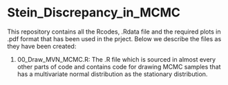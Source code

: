 # Stein_Discrepancy_in_MCMC

This repository contains all the Rcodes, .Rdata file and the required plots in .pdf format that has been used in the prject. Below we describe the files as they have been created:

1. 00_Draw_MVN_MCMC.R: The .R file which is sourced in almost every other parts of code and contains code for drawing MCMC samples that has a multivariate normal distribution as the stationary distribution.
